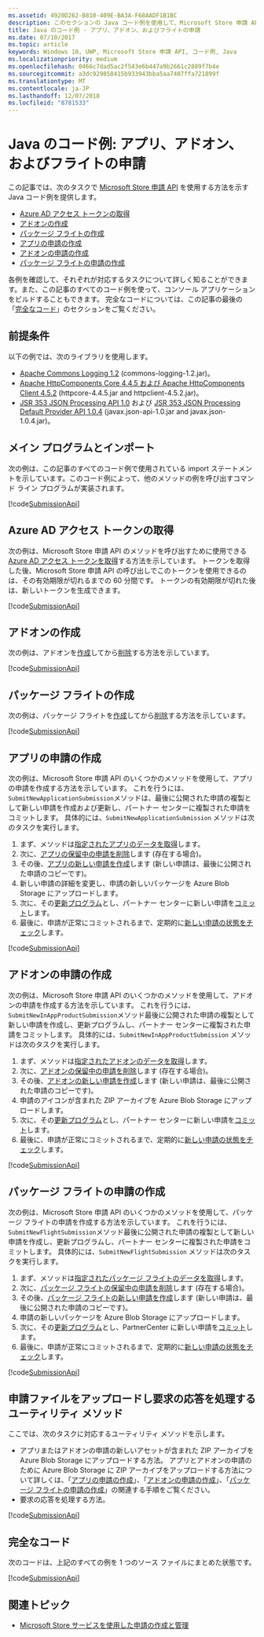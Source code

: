 ```yaml
---
ms.assetid: 4920D262-B810-409E-BA3A-F68AADF1B1BC
description: このセクションの Java コード例を使用して、Microsoft Store 申請 API を使用する方法をご確認ください。
title: Java のコード例 - アプリ、アドオン、およびフライトの申請
ms.date: 07/10/2017
ms.topic: article
keywords: Windows 10, UWP, Microsoft Store 申請 API, コード例, Java
ms.localizationpriority: medium
ms.openlocfilehash: 0466c7dad5ac2f543e6b447a9b2661c2889f7b4e
ms.sourcegitcommit: a3dc929858415b933943bba5aa7487ffa721899f
ms.translationtype: MT
ms.contentlocale: ja-JP
ms.lasthandoff: 12/07/2018
ms.locfileid: "8781533"
---
```

# <a name="java-sample-submissions-for-apps-add-ons-and-flights"></a>Java のコード例: アプリ、アドオン、およびフライトの申請

この記事では、次のタスクで [Microsoft Store 申請 API](create-and-manage-submissions-using-windows-store-services.md) を使用する方法を示す Java コード例を提供します。

* [Azure AD アクセス トークンの取得](#token)
* [アドオンの作成](#create-add-on)
* [パッケージ フライトの作成](#create-package-flight)
* [アプリの申請の作成](#create-app-submission)
* [アドオンの申請の作成](#create-add-on-submission)
* [パッケージ フライトの申請の作成](#create-flight-submission)

各例を確認して、それぞれが対応するタスクについて詳しく知ることができます。また、この記事のすべてのコード例を使って、コンソール アプリケーションをビルドすることもできます。 完全なコードについては、この記事の最後の「[完全なコード](java-code-examples-for-the-windows-store-submission-api.md#code-listing)」のセクションをご覧ください。

## <a name="prerequisites"></a>前提条件

以下の例では、次のライブラリを使用します。

* [Apache Commons Logging 1.2](http://commons.apache.org/proper/commons-logging)  (commons-logging-1.2.jar)。
* [Apache HttpComponents Core 4.4.5 および Apache HttpComponents Client 4.5.2](https://hc.apache.org/) (httpcore-4.4.5.jar and httpclient-4.5.2.jar)。
* [JSR 353 JSON Processing API 1.0](https://mvnrepository.com/artifact/javax.json/javax.json-api/1.0) および [JSR 353 JSON Processing Default Provider API 1.0.4](https://mvnrepository.com/artifact/org.glassfish/javax.json/1.0.4) (javax.json-api-1.0.jar and javax.json-1.0.4.jar)。

## <a name="main-program-and-imports"></a>メイン プログラムとインポート

次の例は、この記事のすべてのコード例で使用されている import ステートメントを示しています。このコード例によって、他のメソッドの例を呼び出すコマンド ライン プログラムが実装されます。

[!code[SubmissionApi](./code/StoreServicesExamples_Submission/java/MainExample.java#L1-L64)]

<span id="token" />

## <a name="obtain-an-azure-ad-access-token"></a>Azure AD アクセス トークンの取得

次の例は、Microsoft Store 申請 API のメソッドを呼び出すために使用できる [Azure AD アクセス トークンを取得](create-and-manage-submissions-using-windows-store-services.md#obtain-an-azure-ad-access-token)する方法を示しています。 トークンを取得した後、Microsoft Store 申請 API の呼び出しでこのトークンを使用できるのは、その有効期限が切れるまでの 60 分間です。 トークンの有効期限が切れた後は、新しいトークンを生成できます。

[!code[SubmissionApi](./code/StoreServicesExamples_Submission/java/CompleteExample.java#L65-L95)]

<span id="create-add-on" />

## <a name="create-an-add-on"></a>アドオンの作成

次の例は、アドオンを[作成](create-an-add-on.md)してから[削除](delete-an-add-on.md)する方法を示しています。

[!code[SubmissionApi](./code/StoreServicesExamples_Submission/java/CompleteExample.java#L310-L345)]

<span id="create-package-flight" />

## <a name="create-a-package-flight"></a>パッケージ フライトの作成

次の例は、パッケージ フライトを[作成](create-a-flight.md)してから[削除](delete-a-flight.md)する方法を示しています。

[!code[SubmissionApi](./code/StoreServicesExamples_Submission/java/CompleteExample.java#L185-L221)]

<span id="create-app-submission" />

## <a name="create-an-app-submission"></a>アプリの申請の作成

次の例は、Microsoft Store 申請 API のいくつかのメソッドを使用して、アプリの申請を作成する方法を示しています。 これを行うには、```SubmitNewApplicationSubmission```メソッドは、最後に公開された申請の複製として新しい申請を作成および更新し、パートナー センターに複製された申請をコミットします。 具体的には、```SubmitNewApplicationSubmission``` メソッドは次のタスクを実行します。

1. まず、メソッドは[指定されたアプリのデータを取得](get-an-app.md)します。
2. 次に、[アプリの保留中の申請を削除](delete-an-app-submission.md)します (存在する場合)。
3. その後、[アプリの新しい申請を作成](create-an-app-submission.md)します (新しい申請は、最後に公開された申請のコピーです)。
4. 新しい申請の詳細を変更し、申請の新しいパッケージを Azure Blob Storage にアップロードします。
5. 次に、その[更新プログラム](update-an-app-submission.md)とし、パートナー センターに新しい申請を[コミット](commit-an-app-submission.md)します。
6. 最後に、申請が正常にコミットされるまで、定期的に[新しい申請の状態をチェック](get-status-for-an-app-submission.md)します。

[!code[SubmissionApi](./code/StoreServicesExamples_Submission/java/CompleteExample.java#L97-L183)]

<span id="create-add-on-submission" />

## <a name="create-an-add-on-submission"></a>アドオンの申請の作成

次の例は、Microsoft Store 申請 API のいくつかのメソッドを使用して、アドオンの申請を作成する方法を示しています。 これを行うには、```SubmitNewInAppProductSubmission```メソッド最後に公開された申請の複製として新しい申請を作成し、更新プログラムし、パートナー センターに複製された申請をコミットします。 具体的には、```SubmitNewInAppProductSubmission``` メソッドは次のタスクを実行します。

1. まず、メソッドは[指定されたアドオンのデータを取得](get-an-add-on.md)します。
2. 次に、[アドオンの保留中の申請を削除](delete-an-add-on-submission.md)します (存在する場合)。
3. その後、[アドオンの新しい申請を作成](create-an-add-on-submission.md)します (新しい申請は、最後に公開された申請のコピーです)。
4. 申請のアイコンが含まれた ZIP アーカイブを Azure Blob Storage にアップロードします。
5. 次に、その[更新プログラム](update-an-add-on-submission.md)とし、パートナー センターに新しい申請を[コミット](commit-an-add-on-submission.md)します。
6. 最後に、申請が正常にコミットされるまで、定期的に[新しい申請の状態をチェック](get-status-for-an-add-on-submission.md)します。

[!code[SubmissionApi](./code/StoreServicesExamples_Submission/java/CompleteExample.java#L347-L431)]

<span id="create-flight-submission" />

## <a name="create-a-package-flight-submission"></a>パッケージ フライトの申請の作成

次の例は、Microsoft Store 申請 API のいくつかのメソッドを使用して、パッケージ フライトの申請を作成する方法を示しています。 これを行うには、```SubmitNewFlightSubmission```メソッド最後に公開された申請の複製として新しい申請を作成し、更新プログラムし、パートナー センターに複製された申請をコミットします。 具体的には、```SubmitNewFlightSubmission``` メソッドは次のタスクを実行します。

1. まず、メソッドは[指定されたパッケージ フライトのデータを取得](get-a-flight.md)します。
2. 次に、[パッケージ フライトの保留中の申請を削除](delete-a-flight-submission.md)します (存在する場合)。
3. その後、[パッケージ フライトの新しい申請を作成](create-a-flight-submission.md)します (新しい申請は、最後に公開された申請のコピーです)。
4. 申請の新しいパッケージを Azure Blob Storage にアップロードします。
5. 次に、その[更新プログラム](update-a-flight-submission.md)とし、PartnerCenter に新しい申請を[コミット](commit-a-flight-submission.md)します。
6. 最後に、申請が正常にコミットされるまで、定期的に[新しい申請の状態をチェック](get-status-for-a-flight-submission.md)します。

[!code[SubmissionApi](./code/StoreServicesExamples_Submission/java/CompleteExample.java#L223-L308)]

<span id="utilities" />

## <a name="utility-methods-to-upload-submission-files-and-handle-request-responses"></a>申請ファイルをアップロードし要求の応答を処理するユーティリティ メソッド

ここでは、次のタスクに対応するユーティリティ メソッドを示します。

* アプリまたはアドオンの申請の新しいアセットが含まれた ZIP アーカイブを Azure Blob Storage にアップロードする方法。 アプリとアドオンの申請のために Azure Blob Storage に ZIP アーカイブをアップロードする方法について詳しくは、「[アプリの申請の作成](manage-app-submissions.md#create-an-app-submission)」、「[アドオンの申請の作成](manage-add-on-submissions.md#create-an-add-on-submission)」、「[パッケージ フライトの申請の作成](manage-flight-submissions.md#create-a-package-flight-submission)」の関連する手順をご覧ください。
* 要求の応答を処理する方法。

[!code[SubmissionApi](./code/StoreServicesExamples_Submission/java/CompleteExample.java#L433-L490)]

<span id="code-listing" />

## <a name="complete-code-listing"></a>完全なコード

次のコードは、上記のすべての例を 1 つのソース ファイルにまとめた状態です。

[!code[SubmissionApi](./code/StoreServicesExamples_Submission/java/CompleteExample.java#L1-L491)]

## <a name="related-topics"></a>関連トピック

* [Microsoft Store サービスを使用した申請の作成と管理](create-and-manage-submissions-using-windows-store-services.md)

